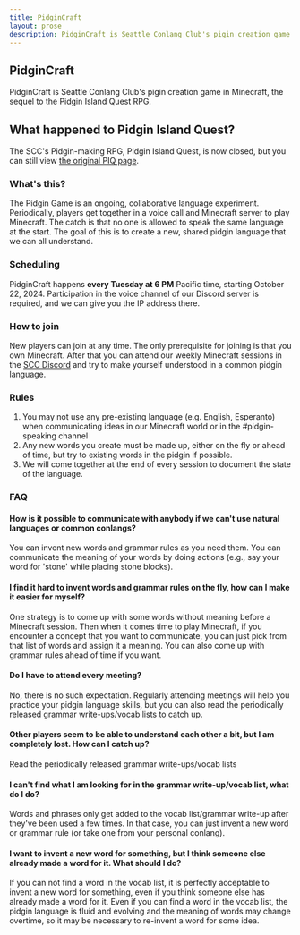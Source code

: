 ```yaml
---
title: PidginCraft
layout: prose
description: PidginCraft is Seattle Conlang Club's pigin creation game in Minecraft, the sequel to the Pidgin Island Quest RPG.
---
```

<h2 class="mb-0">PidginCraft</h2>
<p class="lead">PidginCraft is Seattle Conlang Club's pigin creation game in Minecraft, the sequel to the Pidgin Island Quest RPG.</p>

<div class="md:float-right bg-white p-5 w-96"><aside class="px-5 border border-yellow-300 bg-white rounded" markdown=1>

<h2 class="my-3 !text-lg">What happened to Pidgin Island Quest?</h2>

The SCC's Pidgin-making RPG, Pidgin Island Quest, is now closed, but you can still view [the original PIQ page](/pidgin/island).

</aside></div>

### What's this?
The Pidgin Game is an ongoing, collaborative language experiment. Periodically, players get together in a voice call and Minecraft server to play Minecraft. The catch is that no one is allowed to speak the same language at the start. The goal of this is to create a new, shared pidgin language that we can all understand.

### Scheduling
PidginCraft happens **every Tuesday at 6 PM** Pacific time, starting October 22, 2024. Participation in the voice channel of our Discord server is required, and we can give you the IP address there.

### How to join
New players can join at any time. The only prerequisite for joining is that you own Minecraft. After that you can attend our weekly Minecraft sessions in the [SCC Discord](/discord) and try to make yourself understood in a common pidgin language.

### Rules
1. You may not use any pre-existing language (e.g. English, Esperanto) when communicating ideas in our Minecraft world or in the #pidgin-speaking channel
1. Any new words you create must be made up, either on the fly or ahead of time, but try to existing words in the pidgin if possible.
1. We will come together at the end of every session to document the state of the language.

### FAQ
#### How is it possible to communicate with anybody if we can't use natural languages or common conlangs?
You can invent new words and grammar rules as you need them. You can communicate the meaning of your words by doing actions (e.g., say your word for 'stone' while placing stone blocks).

#### I find it hard to invent words and grammar rules on the fly, how can I make it easier for myself?
One strategy is to come up with some words without meaning before a Minecraft session. Then when it comes time to play Minecraft, if you encounter a concept that you want to communicate, you can just pick from that list of words and assign it a meaning. You can also come up with grammar rules ahead of time if you want.

#### Do I have to attend every meeting?
No, there is no such expectation. Regularly attending meetings will help you practice your pidgin language skills, but you can also read the periodically released grammar write-ups/vocab lists to catch up.

#### Other players seem to be able to understand each other a bit, but I am completely lost. How can I catch up?
Read the periodically released grammar write-ups/vocab lists

#### I can't find what I am looking for in the grammar write-up/vocab list, what do I do?
Words and phrases only get added to the vocab list/grammar write-up after they've been used a few times. In that case, you can just invent a new word or grammar rule (or take one from your personal conlang).

#### I want to invent a new word for something, but I think someone else already made a word for it. What should I do?
If you can not find a word in the vocab list, it is perfectly acceptable to invent a new word for something, even if you think someone else has already made a word for it. Even if you can find a word in the vocab list, the pidgin language is fluid and evolving and the meaning of words may change overtime, so it may be necessary to re-invent a word for some idea.